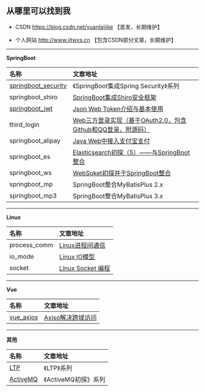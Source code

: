 ## 从哪里可以找到我

- CSDN https://blog.csdn.net/yuanlaijike 【首发，长期维护】

- 个人网站 http://www.jitwxs.cn 【包含CSDN部分文章，长期维护】

---

**SpringBoot**

| 名称 | 文章地址 |
|:---|:---|
|[springboot_security](./SpringBoot/springboot_security/README.md)|《SpringBoot集成Spring Security》系列|
|springboot_shiro|[SpringBoot集成Shiro安全框架](http://blog.csdn.net/yuanlaijike/article/details/79633723)|
|[springboot_jwt](./SpringBoot/springboot_jwt/README.md)|[Json Web Token介绍与基本使用](https://blog.csdn.net/yuanlaijike/article/details/80174327)|
|third_login|[Web三方登录实现（基于OAuth2.0，包含Github和QQ登录，附源码）](https://blog.csdn.net/yuanlaijike/article/details/80413181)|
|springboot_alipay|[Java Web中接入支付宝支付](https://blog.csdn.net/yuanlaijike/article/details/80575513)|
|springboot_es|[Elasticsearch初探（5）——与SpringBoot整合](https://blog.csdn.net/yuanlaijike/article/details/82985208)|
|springboot_ws|[WebSoket初探并于SpringBoot整合](https://blog.csdn.net/yuanlaijike/article/details/83002143)|
|springboot_mp|SpringBoot整合MyBatisPlus 2.x|
|springboot_mp3|SpringBoot整合MyBatisPlus 3.x|

---

**Linux**

| 名称 | 文章地址 |
|:---|:---|
|process_comm|[Linux进程间通信](https://blog.csdn.net/yuanlaijike/article/details/78917818)|
|io_mode|[Linux IO模型](https://blog.csdn.net/yuanlaijike/article/details/78650903)|
|socket|[Linux Socket 编程](https://blog.csdn.net/yuanlaijike/article/details/78536753)|

---

**Vue**

| 名称 | 文章地址 |
|:---|:---|
|[vue_axios](./Vue/vue_axios/README.md)|[Axiso解决跨域访问](https://blog.csdn.net/yuanlaijike/article/details/80522621)|

---

**其他**

| 名称 | 文章地址 |
|:---|:---|
|[LTP](./LTP/README.md)|《LTP》系列|
|[ActiveMQ](./ActiveMQ/README.md)|《ActiveMQ初探》系列|